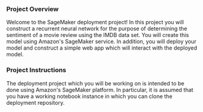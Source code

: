 ### Project Overview
Welcome to the SageMaker deployment project! In this project you will construct a recurrent neural network for the purpose of determining the sentiment of a movie review using the IMDB data set. You will create this model using Amazon's SageMaker service. In addition, you will deploy your model and construct a simple web app which will interact with the deployed model.

### Project Instructions
The deployment project which you will be working on is intended to be done using Amazon's SageMaker platform. In particular, it is assumed that you have a working notebook instance in which you can clone the deployment repository.
